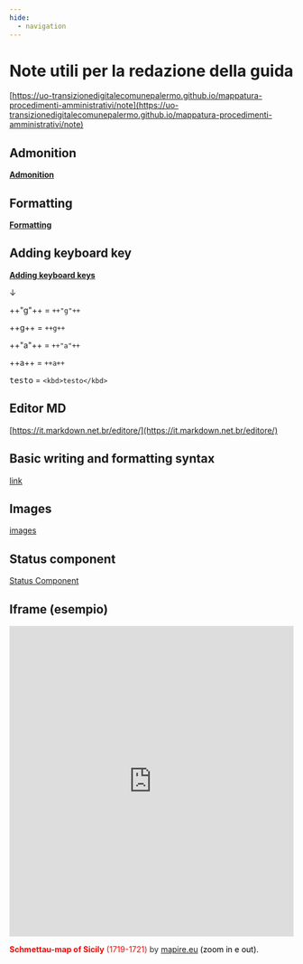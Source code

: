 ```yaml
---
hide:
  - navigation
---
```



# Note utili per la redazione della guida

[https://uo-transizionedigitalecomunepalermo.github.io/mappatura-procedimenti-amministrativi/note](https://uo-transizionedigitalecomunepalermo.github.io/mappatura-procedimenti-amministrativi/note)

## Admonition

[**Admonition**](https://squidfunk.github.io/mkdocs-material/reference/admonitions/)

## Formatting

[**Formatting**](https://squidfunk.github.io/mkdocs-material/reference/formatting/)

## Adding keyboard key

[**Adding keyboard keys**](https://squidfunk.github.io/mkdocs-material/reference/formatting/?h=key#adding-keyboard-keys)

↓

++"g"++  = `++"g"++`

++g++ = `++g++`

++"a"++ =  `++"a"++`

++a++ =  `++a++`

<kbd>testo</kbd> = `<kbd>testo</kbd>`


## Editor MD

[https://it.markdown.net.br/editore/](https://it.markdown.net.br/editore/)


## Basic writing and formatting syntax

[link](https://docs.github.com/en/get-started/writing-on-github/getting-started-with-writing-and-formatting-on-github/basic-writing-and-formatting-syntax)


## Images

[images](https://squidfunk.github.io/mkdocs-material/reference/images/?h=images)


## Status component

[Status Component](https://github.com/squidfunk/mkdocs-material/discussions/6165)


## Iframe (esempio)

<iframe width="100%" height="550" src="https://mapire.eu/en/map/sicily/embed/?layers=osm%2C74&bbox=1478051.5536786849%2C4592460.945943761%2C1503829.9414678607%2C4600104.648772278" frameborder="0" allowfullscreen></iframe>

<span class="footer_small" style="color: #ff0000;"><strong>Schmettau-map of Sicily</strong> (1719-1721) <span style="color: #333333;">by</span> <a href="https://mapire.eu" target="_blank" rel="noopener">mapire.eu</a>&nbsp;<span style="color: #000000;">(zoom in e out).</span></span>
